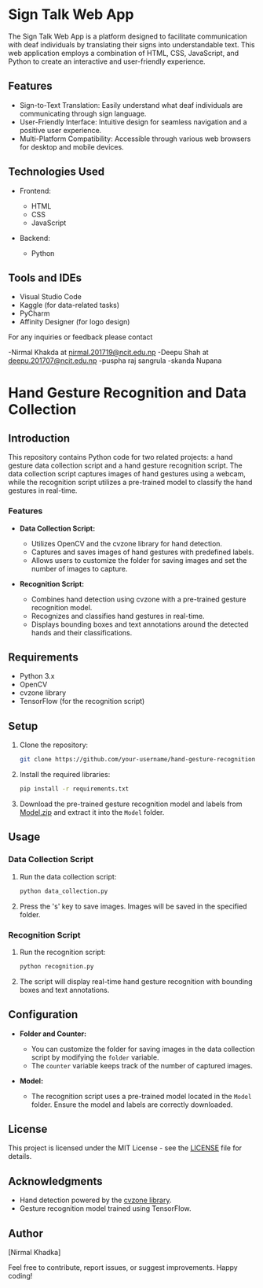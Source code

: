 # Sign Talk Web App

The Sign Talk Web App is a platform designed to facilitate communication with deaf individuals by translating their signs into understandable text. This web application employs a combination of HTML, CSS, JavaScript, and Python to create an interactive and user-friendly experience.

## Features

- Sign-to-Text Translation: Easily understand what deaf individuals are communicating through sign language.
- User-Friendly Interface: Intuitive design for seamless navigation and a positive user experience.
- Multi-Platform Compatibility: Accessible through various web browsers for desktop and mobile devices.

## Technologies Used

- Frontend:
  - HTML
  - CSS
  - JavaScript

- Backend:
  - Python

## Tools and IDEs

- Visual Studio Code
- Kaggle (for data-related tasks)
- PyCharm
- Affinity Designer (for logo design)

For any inquiries or feedback please contact 

-Nirmal Khakda at nirmal.201719@ncit.edu.np
-Deepu Shah at deepu.201707@ncit.edu.np
-puspha raj sangrula
-skanda Nupana

# Hand Gesture Recognition and Data Collection

## Introduction

This repository contains Python code for two related projects: a hand gesture data collection script and a hand gesture recognition script. The data collection script captures images of hand gestures using a webcam, while the recognition script utilizes a pre-trained model to classify the hand gestures in real-time.

### Features

- **Data Collection Script:**
  - Utilizes OpenCV and the cvzone library for hand detection.
  - Captures and saves images of hand gestures with predefined labels.
  - Allows users to customize the folder for saving images and set the number of images to capture.

- **Recognition Script:**
  - Combines hand detection using cvzone with a pre-trained gesture recognition model.
  - Recognizes and classifies hand gestures in real-time.
  - Displays bounding boxes and text annotations around the detected hands and their classifications.

## Requirements

- Python 3.x
- OpenCV
- cvzone library
- TensorFlow (for the recognition script)

## Setup

1. Clone the repository:

   ```bash
   git clone https://github.com/your-username/hand-gesture-recognition.git
   ```

2. Install the required libraries:

   ```bash
   pip install -r requirements.txt
   ```

3. Download the pre-trained gesture recognition model and labels from [Model.zip](link-to-model) and extract it into the `Model` folder.

## Usage

### Data Collection Script

1. Run the data collection script:

   ```bash
   python data_collection.py
   ```

2. Press the 's' key to save images. Images will be saved in the specified folder.

### Recognition Script

1. Run the recognition script:

   ```bash
   python recognition.py
   ```

2. The script will display real-time hand gesture recognition with bounding boxes and text annotations.

## Configuration

- **Folder and Counter:**
  - You can customize the folder for saving images in the data collection script by modifying the `folder` variable.
  - The `counter` variable keeps track of the number of captured images.

- **Model:**
  - The recognition script uses a pre-trained model located in the `Model` folder. Ensure the model and labels are correctly downloaded.

## License

This project is licensed under the MIT License - see the [LICENSE](LICENSE) file for details.

## Acknowledgments

- Hand detection powered by the [cvzone library](https://github.com/cvzone/cvzone).
- Gesture recognition model trained using TensorFlow.

## Author

[Nirmal Khadka]

Feel free to contribute, report issues, or suggest improvements. Happy coding!
